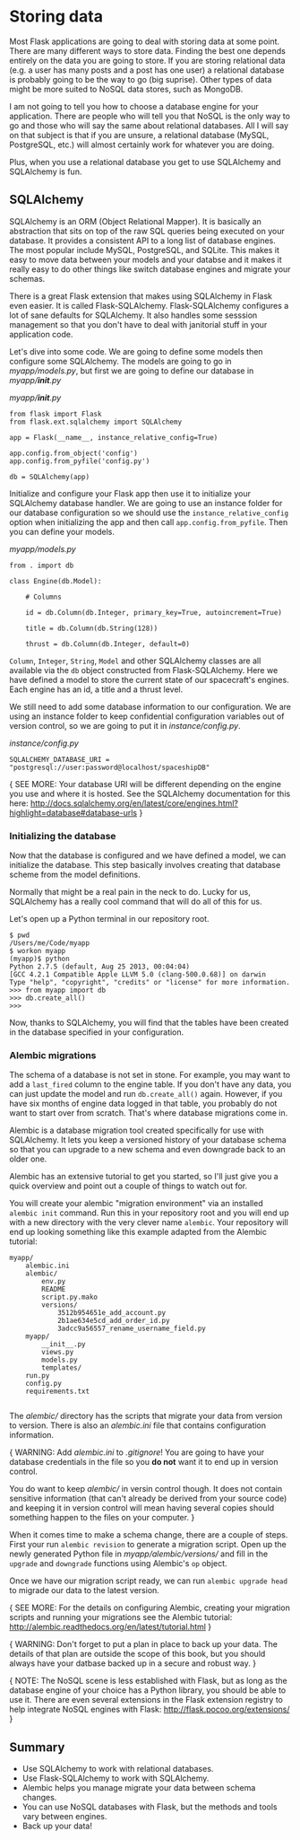 # Storing data

Most Flask applications are going to deal with storing data at some point. There are many different ways to store data. Finding the best one depends entirely on the data you are going to store. If you are storing relational data (e.g. a user has many posts and a post has one user) a relational database is probably going to be the way to go (big suprise). Other types of data might be more suited to NoSQL data stores, such as MongoDB.

I am not going to tell you how to choose a database engine for your application. There are people who will tell you that NoSQL is the only way to go and those who will say the same about relational databases. All I will say on that subject is that if you are unsure, a relational database (MySQL, PostgreSQL, etc.) will almost certainly work for whatever you are doing.

Plus, when you use a relational database you get to use SQLAlchemy and SQLAlchemy is fun.

## SQLAlchemy

SQLAlchemy is an ORM (Object Relational Mapper). It is basically an abstraction that sits on top of the raw SQL queries being executed on your database. It provides a consistent API to a long list of database engines. The most popular include MySQL, PostgreSQL, and SQLite. This makes it easy to move data between your models and your databse and it makes it really easy to do other things like switch database engines and migrate your schemas.

There is a great Flask extension that makes using SQLAlchemy in Flask even easier. It is called Flask-SQLAlchemy. Flask-SQLAlchemy configures a lot of sane defaults for SQLAlchemy. It also handles some sesssion management so that you don't have to deal with janitorial stuff in your application code.

Let's dive into some code. We are going to define some models then configure some SQLAlchemy. The models are going to go in _myapp/models.py_, but first we are going to define our database in _myapp/__init__.py_

_myapp/__init__.py_
```
from flask import Flask
from flask.ext.sqlalchemy import SQLAlchemy

app = Flask(__name__, instance_relative_config=True)

app.config.from_object('config')
app.config.from_pyfile('config.py')

db = SQLAlchemy(app)
```

Initialize and configure your Flask app then use it to initialize your SQLAlchemy database handler. We are going to use an instance folder for our database configuration so we should use the `instance_relative_config` option when initializing the app and then call `app.config.from_pyfile`. Then you can define your models.

_myapp/models.py_
```
from . import db 

class Engine(db.Model):

    # Columns

    id = db.Column(db.Integer, primary_key=True, autoincrement=True)

    title = db.Column(db.String(128))

    thrust = db.Column(db.Integer, default=0)
```

`Column`, `Integer`, `String`, `Model` and other SQLAlchemy classes are all available via the `db` object constructed from Flask-SQLAlchemy. Here we have defined a model to store the current state of our spacecraft's engines. Each engine has an id, a title and a thrust level.

We still need to add some database information to our configuration. We are using an instance folder to keep confidential configuration variables out of version control, so we are going to put it in _instance/config.py_.

_instance/config.py_
```
SQLALCHEMY_DATABASE_URI = "postgresql://user:password@localhost/spaceshipDB"
```

{ SEE MORE: Your database URI will be different depending on the engine you use and where it is hosted. See the SQLAlchemy documentation for this here: http://docs.sqlalchemy.org/en/latest/core/engines.html?highlight=database#database-urls }

### Initializing the database

Now that the database is configured and we have defined a model, we can initialize the database. This step basically involves creating that database scheme from the model definitions.

Normally that might be a real pain in the neck to do. Lucky for us, SQLAlchemy has a really cool command that will do all of this for us.

Let's open up a Python terminal in our repository root.

```
$ pwd
/Users/me/Code/myapp
$ workon myapp
(myapp)$ python
Python 2.7.5 (default, Aug 25 2013, 00:04:04) 
[GCC 4.2.1 Compatible Apple LLVM 5.0 (clang-500.0.68)] on darwin
Type "help", "copyright", "credits" or "license" for more information.
>>> from myapp import db
>>> db.create_all()
>>>
```

Now, thanks to SQLAlchemy, you will find that the tables have been created in the database specified in your configuration.

### Alembic migrations

The schema of a database is not set in stone. For example, you may want to add a `last_fired` column to the engine table. If you don't have any data, you can just update the model and run `db.create_all()` again. However, if you have six months of engine data logged in that table, you probably do not want to start over from scratch. That's where database migrations come in.

Alembic is a database migration tool created specifically for use with SQLAlchemy. It lets you keep a versioned history of your database schema so that you can upgrade to a new schema and even downgrade back to an older one.

Alembic has an extensive tutorial to get you started, so I'll just give you a quick overview and point out a couple of things to watch out for.

You will create your alembic "migration environment" via an installed `alembic init` command. Run this in your repository root and you will end up with a new directory with the very clever name `alembic`. Your repository will end up looking something like this example adapted from the Alembic tutorial:

```
myapp/
	alembic.ini
    alembic/
        env.py
        README
        script.py.mako
        versions/
            3512b954651e_add_account.py
            2b1ae634e5cd_add_order_id.py
            3adcc9a56557_rename_username_field.py
    myapp/
    	__init__.py
        views.py
        models.py
      	templates/
    run.py
    config.py
    requirements.txt
    
```

The _alembic/_ directory has the scripts that migrate your data from version to version. There is also an _alembic.ini_ file that contains configuration information.

{ WARNING: Add _alembic.ini_ to _.gitignore_! You are going to have your database credentials in the file so you **do not** want it to end up in version control.

You do want to keep _alembic/_ in versin control though. It does not contain sensitive information (that can't already be derived from your source code) and keeping it in version control will mean having several copies should something happen to the files on your computer. }

When it comes time to make a schema change, there are a couple of steps. First your run `alembic revision` to generate a migration script. Open up the newly generated Python file in _myapp/alembic/versions/_ and fill in the `upgrade` and `downgrade` functions using Alembic's `op` object.

Once we have our migration script ready, we can run `alembic upgrade head` to migrade our data to the latest version.

{ SEE MORE: For the details on configuring Alembic, creating your migration scripts and running your migrations see the Alembic tutorial: http://alembic.readthedocs.org/en/latest/tutorial.html }

{ WARNING: Don't forget to put a plan in place to back up your data. The details of that plan are outside the scope of this book, but you should always have your datbase backed up in a secure and robust way. }

{ NOTE: The NoSQL scene is less established with Flask, but as long as the database engine of your choice has a Python library, you should be able to use it. There are even several extensions in the Flask extension registry to help integrate NoSQL engines with Flask: http://flask.pocoo.org/extensions/ }

## Summary

- Use SQLAlchemy to work with relational databases.
- Use Flask-SQLAlchemy to work with SQLAlchemy.
- Alembic helps you manage migrate your data between schema changes.
- You can use NoSQL databases with Flask, but the methods and tools vary between engines.
- Back up your data!
